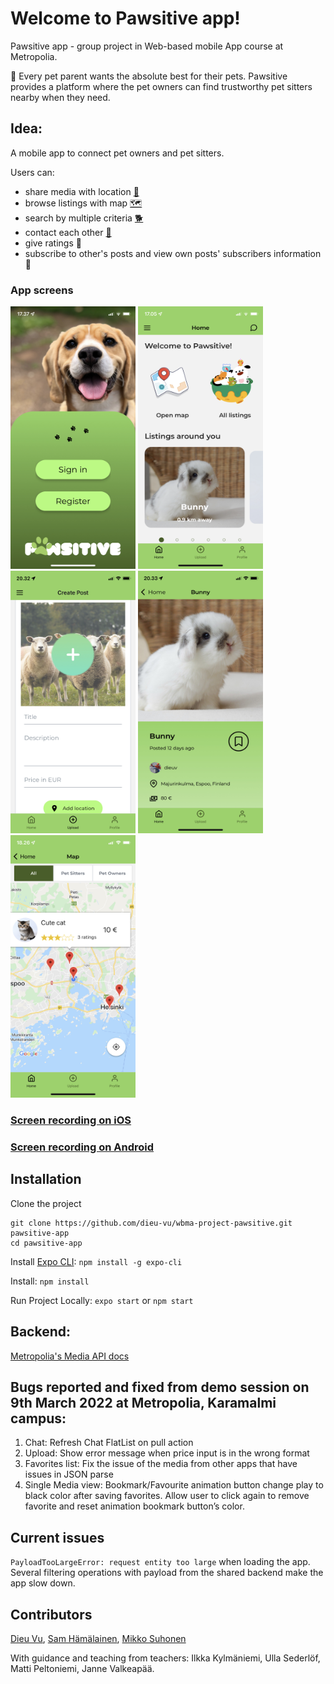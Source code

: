 # Welcome to Pawsitive app!

Pawsitive app - group project in Web-based mobile App course at Metropolia.

🐾 Every pet parent wants the absolute best for their pets. Pawsitive provides a platform where the pet owners can find trustworthy pet sitters nearby when they need.

## Idea:

A mobile app to connect pet owners and pet sitters.

Users can:

- share media with location [📍](https://emojipedia.org/round-pushpin/)
- browse listings with map [🗺️](https://emojipedia.org/world-map/)
- search by multiple criteria [🐕](https://emojipedia.org/dog/)
- contact each other [💬](https://emojipedia.org/speech-balloon/)
- give ratings 📱
- subscribe to other's posts and view own posts' subscribers information 🔔

### App screens

<p float='left'>
<img  src="/assets/screens/login.jpeg"  width="200" height="420">
<img  src="/assets/screens/home.jpeg"  width="200" height="420">
<img  src="/assets/screens/upload.jpeg"  width="200" height="420">
<img  src="/assets/screens/single.jpeg"  width="200" height="420">
<img  src="/assets/screens/map-listing.jpeg"  width="200" height="420">
</p>

### [Screen recording on iOS]()

### [Screen recording on Android]()

## Installation

Clone the project

```
git clone https://github.com/dieu-vu/wbma-project-pawsitive.git pawsitive-app
cd pawsitive-app
```

Install [Expo CLI](https://docs.expo.dev/workflow/expo-cli/?redirected): `npm install -g expo-cli`

Install: `npm install`

Run Project Locally: `expo start` or `npm start`

## Backend:

[Metropolia's Media API docs](https://media.mw.metropolia.fi/wbma/docs/)

## Bugs reported and fixed from demo session on 9th March 2022 at Metropolia, Karamalmi campus:

1.  Chat: Refresh Chat FlatList on pull action
2.  Upload: Show error message when price input is in the wrong format
3.  Favorites list: Fix the issue of the media from other apps that have issues in JSON parse
4.  Single Media view: Bookmark/Favourite animation button change play to black color after saving favorites. Allow user to click again to remove favorite and reset animation bookmark button’s color.

## Current issues

`PayloadTooLargeError: request entity too large` when loading the app. Several filtering operations with payload from the shared backend make the app slow down.

## Contributors

[Dieu Vu](https://github.com/dieu-vu), [Sam Hämälainen](https://github.com/SamHamalainen), [Mikko Suhonen](https://github.com/miksunGitHub)

With guidance and teaching from teachers: Ilkka Kylmäniemi, Ulla Sederlöf, Matti Peltoniemi, Janne Valkeapää.
